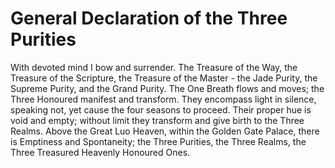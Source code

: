 # General Declaration of the Three Purities

With devoted mind I bow and surrender. The Treasure of the Way, the Treasure of the Scripture, the Treasure of the Master - the Jade Purity, the Supreme Purity, and the Grand Purity. The One Breath flows and moves; the Three Honoured manifest and transform. They encompass light in silence, speaking not, yet cause the four seasons to proceed. Their proper hue is void and empty; without limit they transform and give birth to the Three Realms. Above the Great Luo Heaven, within the Golden Gate Palace, there is Emptiness and Spontaneity; the Three Purities, the Three Realms, the Three Treasured Heavenly Honoured Ones.
